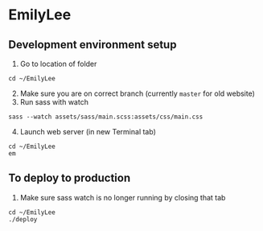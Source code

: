 # EmilyLee

## Development environment setup

1. Go to location of folder
```
cd ~/EmilyLee
```
2. Make sure you are on correct branch (currently `master` for old website)
3. Run sass with watch
```
sass --watch assets/sass/main.scss:assets/css/main.css
```
4. Launch web server (in new Terminal tab)
```
cd ~/EmilyLee
em
```

## To deploy to production

1. Make sure sass watch is no longer running by closing that tab
```
cd ~/EmilyLee
./deploy
```
